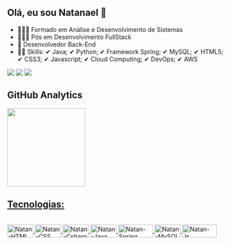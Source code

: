 ## Olá, eu sou Natanael 👋

- 👩🏾‍💻 Formado em Análise e Desenvolvimento de Sistemas
- 👩🏾‍💻 Pós em Desenvolvimento FullStack
- 🔭 Desenvolvedor Back-End
- 👨‍🎓 Skills:
✔ Java; ✔ Python; ✔ Framework Spring; ✔ MySQL; ✔ HTML5; ✔ CSS3; ✔ Javascript; ✔ Cloud Computing; ✔ DevOps; ✔ AWS
 <div> 
  <a href = "https://t.me/natanqueiroz"><img src="https://img.shields.io/badge/Telegram-2CA5E0?style=for-the-badge&logo=telegram&logoColor=white" target="_blank"></a>
  <a href = "mailto:natanqueiroz77@gmail.com"><img src="https://img.shields.io/badge/-Gmail-%23333?style=for-the-badge&logo=gmail&logoColor=white" target="_blank"></a>
  <a href = "https://www.linkedin.com/in/natanael-queiroz/" target="_blank"><img src="https://img.shields.io/badge/LinkedIn-0077B5?style=for-the-badge&logo=linkedin&logoColor=white" target="_blank"></a> 
 </div>
  
  ## GitHub Analytics

<div align="left">
  <a href="https://github.com/natanaelqueiroz">
  <img height="180em" src="https://github-readme-stats.vercel.app/api?username=NatanaelQueiroz&show_icons=true&theme=algolia&include_all_commits=true&count_private=true"/>

 ## Tecnologias:

<div style="display: inline_block"><br>
  <img align="center" alt="Natan-HTML" height="30" width="60" src="https://img.shields.io/badge/HTML5-E34F26?style=for-the-badge&logo=html5&logoColor=white">
  <img align="center" alt="Natan-CSS" height="30" width="60" src="https://img.shields.io/badge/CSS3-1572B6?style=for-the-badge&logo=css3&logoColor=white">
  <img align="center" alt="Natan-Csharp" height="30" width="60" src="https://img.shields.io/badge/C%23-239120?style=for-the-badge&logo=c-sharp&logoColor=white">
  <img align="center" alt="Natan-Java" height="30" width="60" src="https://img.shields.io/badge/Java-ED8B00?style=for-the-badge&logo=java&logoColor=white">
  <img align="center" alt="Natan-Spring" height="30" width="80" src="https://img.shields.io/badge/Spring-6DB33F?style=for-the-badge&logo=spring&logoColor=white">
  <img align="center" alt="Natan-MySQL" height="30" width="60" src="https://img.shields.io/badge/MySQL-00000F?style=for-the-badge&logo=mysql&logoColor=white">
  <img align="center" alt="Natan-Js" height="30" width="80" src="https://img.shields.io/badge/JavaScript-F7DF1E?style=for-the-badge&logo=javascript&logoColor=black">
</div>
  
